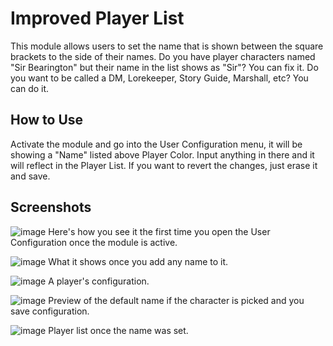 # Improved Player List

This module allows users to set the name that is shown between the square brackets to the side of their names.
Do you have player characters named "Sir Bearington" but their name in the list shows as "Sir"? You can fix it.
Do you want to be called a DM, Lorekeeper, Story Guide, Marshall, etc? You can do it.

## How to Use
Activate the module and go into the User Configuration menu, it will be showing a "Name" listed above Player Color.
Input anything in there and it will reflect in the Player List.
If you want to revert the changes, just erase it and save.

## Screenshots

![image](https://github.com/mclemente/fvtt-improvedPlayerList/assets/5288872/49f74847-bf1e-4c94-a396-c6c6338791f1)
Here's how you see it the first time you open the User Configuration once the module is active.

![image](https://github.com/mclemente/fvtt-improvedPlayerList/assets/5288872/ba302fbd-7bd0-4afc-aad9-f412b71d1775)
What it shows once you add any name to it.

![image](https://github.com/mclemente/fvtt-improvedPlayerList/assets/5288872/dcc5b2b7-0da4-4c19-be36-7cfa781251fd)
A player's configuration.

![image](https://github.com/mclemente/fvtt-improvedPlayerList/assets/5288872/5a6d71a2-3ce0-4dec-aea9-588ebc10195e)
Preview of the default name if the character is picked and you save configuration.

![image](https://github.com/mclemente/fvtt-improvedPlayerList/assets/5288872/5d7ad9e7-55ee-4541-bc12-ad6276a42ba5)
Player list once the name was set.
